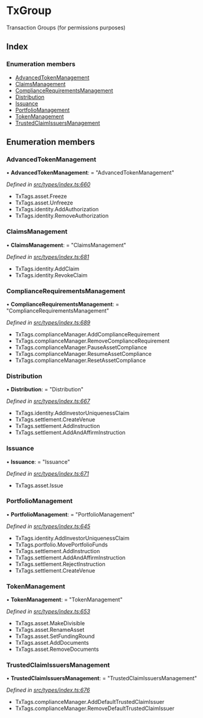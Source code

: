 # TxGroup

Transaction Groups \(for permissions purposes\)

## Index

### Enumeration members

* [AdvancedTokenManagement](txgroup.md#advancedtokenmanagement)
* [ClaimsManagement](txgroup.md#claimsmanagement)
* [ComplianceRequirementsManagement](txgroup.md#compliancerequirementsmanagement)
* [Distribution](txgroup.md#distribution)
* [Issuance](txgroup.md#issuance)
* [PortfolioManagement](txgroup.md#portfoliomanagement)
* [TokenManagement](txgroup.md#tokenmanagement)
* [TrustedClaimIssuersManagement](txgroup.md#trustedclaimissuersmanagement)

## Enumeration members

### AdvancedTokenManagement

• **AdvancedTokenManagement**: = "AdvancedTokenManagement"

_Defined in_ [_src/types/index.ts:660_](https://github.com/PolymathNetwork/polymesh-sdk/blob/a0872cf4/src/types/index.ts#L660)

* TxTags.asset.Freeze
* TxTags.asset.Unfreeze
* TxTags.identity.AddAuthorization
* TxTags.identity.RemoveAuthorization

### ClaimsManagement

• **ClaimsManagement**: = "ClaimsManagement"

_Defined in_ [_src/types/index.ts:681_](https://github.com/PolymathNetwork/polymesh-sdk/blob/a0872cf4/src/types/index.ts#L681)

* TxTags.identity.AddClaim
* TxTags.identity.RevokeClaim

### ComplianceRequirementsManagement

• **ComplianceRequirementsManagement**: = "ComplianceRequirementsManagement"

_Defined in_ [_src/types/index.ts:689_](https://github.com/PolymathNetwork/polymesh-sdk/blob/a0872cf4/src/types/index.ts#L689)

* TxTags.complianceManager.AddComplianceRequirement
* TxTags.complianceManager.RemoveComplianceRequirement
* TxTags.complianceManager.PauseAssetCompliance
* TxTags.complianceManager.ResumeAssetCompliance
* TxTags.complianceManager.ResetAssetCompliance

### Distribution

• **Distribution**: = "Distribution"

_Defined in_ [_src/types/index.ts:667_](https://github.com/PolymathNetwork/polymesh-sdk/blob/a0872cf4/src/types/index.ts#L667)

* TxTags.identity.AddInvestorUniquenessClaim
* TxTags.settlement.CreateVenue
* TxTags.settlement.AddInstruction
* TxTags.settlement.AddAndAffirmInstruction

### Issuance

• **Issuance**: = "Issuance"

_Defined in_ [_src/types/index.ts:671_](https://github.com/PolymathNetwork/polymesh-sdk/blob/a0872cf4/src/types/index.ts#L671)

* TxTags.asset.Issue

### PortfolioManagement

• **PortfolioManagement**: = "PortfolioManagement"

_Defined in_ [_src/types/index.ts:645_](https://github.com/PolymathNetwork/polymesh-sdk/blob/a0872cf4/src/types/index.ts#L645)

* TxTags.identity.AddInvestorUniquenessClaim
* TxTags.portfolio.MovePortfolioFunds
* TxTags.settlement.AddInstruction
* TxTags.settlement.AddAndAffirmInstruction
* TxTags.settlement.RejectInstruction
* TxTags.settlement.CreateVenue

### TokenManagement

• **TokenManagement**: = "TokenManagement"

_Defined in_ [_src/types/index.ts:653_](https://github.com/PolymathNetwork/polymesh-sdk/blob/a0872cf4/src/types/index.ts#L653)

* TxTags.asset.MakeDivisible
* TxTags.asset.RenameAsset
* TxTags.asset.SetFundingRound
* TxTags.asset.AddDocuments
* TxTags.asset.RemoveDocuments

### TrustedClaimIssuersManagement

• **TrustedClaimIssuersManagement**: = "TrustedClaimIssuersManagement"

_Defined in_ [_src/types/index.ts:676_](https://github.com/PolymathNetwork/polymesh-sdk/blob/a0872cf4/src/types/index.ts#L676)

* TxTags.complianceManager.AddDefaultTrustedClaimIssuer
* TxTags.complianceManager.RemoveDefaultTrustedClaimIssuer

